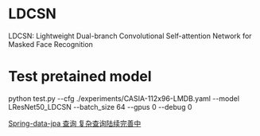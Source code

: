 # LDCSN
LDCSN: Lightweight Dual-branch Convolutional Self-attention Network for Masked Face Recognition

# Test pretained model
python test.py 
--cfg
./experiments/CASIA-112x96-LMDB.yaml
--model
LResNet50_LDCSN
--batch_size
64
--gpus
0
--debug
0

[Spring-data-jpa 查询  复杂查询陆续完善中](http://www.cnblogs.com/sxdcgaq8080/p/7894828.html)
